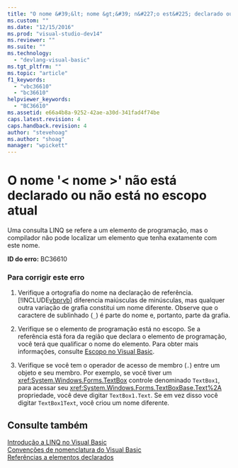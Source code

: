 ```yaml
---
title: "O nome &#39;&lt; nome &gt;&#39; n&#227;o est&#225; declarado ou n&#227;o est&#225; no escopo atual | Microsoft Docs"
ms.custom: ""
ms.date: "12/15/2016"
ms.prod: "visual-studio-dev14"
ms.reviewer: ""
ms.suite: ""
ms.technology: 
  - "devlang-visual-basic"
ms.tgt_pltfrm: ""
ms.topic: "article"
f1_keywords: 
  - "vbc36610"
  - "bc36610"
helpviewer_keywords: 
  - "BC36610"
ms.assetid: e66a4b8a-9252-42ae-a30d-341fad4f74be
caps.latest.revision: 4
caps.handback.revision: 4
author: "stevehoag"
ms.author: "shoag"
manager: "wpickett"
---
```

# O nome &#39;&lt; nome &gt;&#39; n&#227;o est&#225; declarado ou n&#227;o est&#225; no escopo atual
Uma consulta LINQ se refere a um elemento de programação, mas o compilador não pode localizar um elemento que tenha exatamente com este nome.  
  
 **ID do erro:** BC36610  
  
### Para corrigir este erro  
  
1.  Verifique a ortografia do nome na declaração de referência.[!INCLUDE[vbprvb](../code-quality/includes/vbprvb_md.md)] diferencia maiúsculas de minúsculas, mas qualquer outra variação de grafia constitui um nome diferente. Observe que o caractere de sublinhado \(`_`\) é parte do nome e, portanto, parte da grafia.  
  
2.  Verifique se o elemento de programação está no escopo. Se a referência está fora da região que declara o elemento de programação, você terá que qualificar o nome do elemento. Para obter mais informações, consulte [Escopo no Visual Basic](/dotnet/visual-basic/programming-guide/language-features/declared-elements/scope).  
  
3.  Verifique se você tem o operador de acesso de membro \(`.`\) entre um objeto e seu membro. Por exemplo, se você tiver um <xref:System.Windows.Forms.TextBox> controle denominado `TextBox1`, para acessar seu <xref:System.Windows.Forms.TextBoxBase.Text%2A> propriedade, você deve digitar `TextBox1.Text`. Se em vez disso você digitar `TextBox1Text`, você criou um nome diferente.  
  
## Consulte também  
 [Introdução a LINQ no Visual Basic](/dotnet/visual-basic/programming-guide/language-features/linq/introduction-to-linq)   
 [Convenções de nomenclatura do Visual Basic](/dotnet/visual-basic/programming-guide/program-structure/naming-conventions)   
 [Referências a elementos declarados](/dotnet/visual-basic/programming-guide/language-features/declared-elements/references-to-declared-elements)